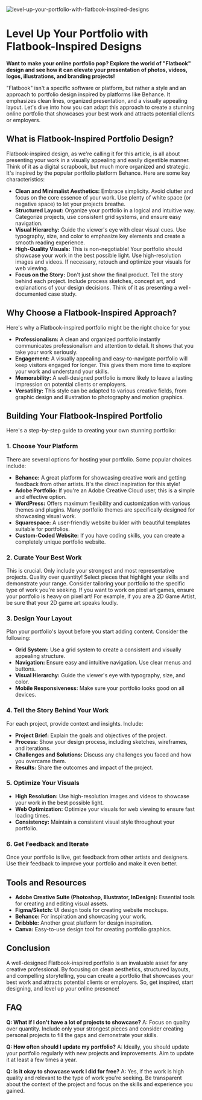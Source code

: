 ![level-up-your-portfolio-with-flatbook-inspired-designs](https://images.pexels.com/photos/4068324/pexels-photo-4068324.jpeg?auto=compress&cs=tinysrgb&fit=crop&h=627&w=1200)

# Level Up Your Portfolio with Flatbook-Inspired Designs

**Want to make your online portfolio pop? Explore the world of "Flatbook" design and see how it can elevate your presentation of photos, videos, logos, illustrations, and branding projects!**

"Flatbook" isn't a specific software or platform, but rather a style and an approach to portfolio design inspired by platforms like Behance. It emphasizes clean lines, organized presentation, and a visually appealing layout. Let's dive into how you can adapt this approach to create a stunning online portfolio that showcases your best work and attracts potential clients or employers.

## What is Flatbook-Inspired Portfolio Design?

Flatbook-inspired design, as we're calling it for this article, is all about presenting your work in a visually appealing and easily digestible manner. Think of it as a digital scrapbook, but much more organized and strategic. It's inspired by the popular portfolio platform Behance. Here are some key characteristics:

*   **Clean and Minimalist Aesthetics:**  Embrace simplicity. Avoid clutter and focus on the core essence of your work. Use plenty of white space (or negative space) to let your projects breathe.
*   **Structured Layout:** Organize your portfolio in a logical and intuitive way. Categorize projects, use consistent grid systems, and ensure easy navigation.
*   **Visual Hierarchy:** Guide the viewer's eye with clear visual cues. Use typography, size, and color to emphasize key elements and create a smooth reading experience.
*   **High-Quality Visuals:** This is non-negotiable!  Your portfolio should showcase your work in the best possible light.  Use high-resolution images and videos. If necessary, retouch and optimize your visuals for web viewing.
*   **Focus on the Story:**  Don't just show the final product. Tell the story behind each project.  Include process sketches, concept art, and explanations of your design decisions. Think of it as presenting a well-documented case study.

## Why Choose a Flatbook-Inspired Approach?

Here's why a Flatbook-inspired portfolio might be the right choice for you:

*   **Professionalism:**  A clean and organized portfolio instantly communicates professionalism and attention to detail. It shows that you take your work seriously.
*   **Engagement:**  A visually appealing and easy-to-navigate portfolio will keep visitors engaged for longer. This gives them more time to explore your work and understand your skills.
*   **Memorability:**  A well-designed portfolio is more likely to leave a lasting impression on potential clients or employers.
*   **Versatility:**  This style can be adapted to various creative fields, from graphic design and illustration to photography and motion graphics.

## Building Your Flatbook-Inspired Portfolio

Here's a step-by-step guide to creating your own stunning portfolio:

### 1. Choose Your Platform

There are several options for hosting your portfolio. Some popular choices include:

*   **Behance:** A great platform for showcasing creative work and getting feedback from other artists. It's the direct inspiration for this style!
*   **Adobe Portfolio:** If you're an Adobe Creative Cloud user, this is a simple and effective option.
*   **WordPress:** Offers maximum flexibility and customization with various themes and plugins. Many portfolio themes are specifically designed for showcasing visual work.
*   **Squarespace:** A user-friendly website builder with beautiful templates suitable for portfolios.
*   **Custom-Coded Website:** If you have coding skills, you can create a completely unique portfolio website.

### 2. Curate Your Best Work

This is crucial. Only include your strongest and most representative projects. Quality over quantity!  Select pieces that highlight your skills and demonstrate your range.  Consider tailoring your portfolio to the specific type of work you're seeking. If you want to work on pixel art games, ensure your portfolio is heavy on pixel art! For example, if you are a 2D Game Artist, be sure that your 2D game art speaks loudly. 

### 3. Design Your Layout

Plan your portfolio's layout before you start adding content.  Consider the following:

*   **Grid System:** Use a grid system to create a consistent and visually appealing structure.
*   **Navigation:** Ensure easy and intuitive navigation.  Use clear menus and buttons.
*   **Visual Hierarchy:** Guide the viewer's eye with typography, size, and color.
*   **Mobile Responsiveness:** Make sure your portfolio looks good on all devices.

### 4. Tell the Story Behind Your Work

For each project, provide context and insights.  Include:

*   **Project Brief:**  Explain the goals and objectives of the project.
*   **Process:** Show your design process, including sketches, wireframes, and iterations.
*   **Challenges and Solutions:**  Discuss any challenges you faced and how you overcame them.
*   **Results:**  Share the outcomes and impact of the project.

### 5. Optimize Your Visuals

*   **High Resolution:** Use high-resolution images and videos to showcase your work in the best possible light.
*   **Web Optimization:** Optimize your visuals for web viewing to ensure fast loading times.
*   **Consistency:**  Maintain a consistent visual style throughout your portfolio.

### 6. Get Feedback and Iterate

Once your portfolio is live, get feedback from other artists and designers.  Use their feedback to improve your portfolio and make it even better.

## Tools and Resources

*   **Adobe Creative Suite (Photoshop, Illustrator, InDesign):** Essential tools for creating and editing visual assets.
*   **Figma/Sketch:** UI design tools for creating website mockups.
*   **Behance:** For inspiration and showcasing your work.
*   **Dribbble:** Another great platform for design inspiration.
*   **Canva:** Easy-to-use design tool for creating portfolio graphics.

## Conclusion

A well-designed Flatbook-inspired portfolio is an invaluable asset for any creative professional. By focusing on clean aesthetics, structured layouts, and compelling storytelling, you can create a portfolio that showcases your best work and attracts potential clients or employers. So, get inspired, start designing, and level up your online presence!

## FAQ

**Q: What if I don't have a lot of projects to showcase?**
A: Focus on quality over quantity. Include only your strongest pieces and consider creating personal projects to fill the gaps and demonstrate your skills.

**Q: How often should I update my portfolio?**
A: Ideally, you should update your portfolio regularly with new projects and improvements. Aim to update it at least a few times a year.

**Q: Is it okay to showcase work I did for free?**
A: Yes, if the work is high quality and relevant to the type of work you're seeking. Be transparent about the context of the project and focus on the skills and experience you gained.
